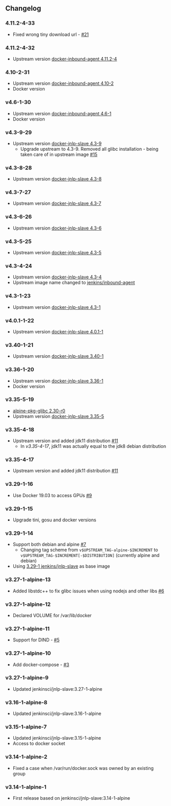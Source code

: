 ## Changelog

### 4.11.2-4-33
* Fixed wrong tiny download url - [#21](https://github.com/odavid/jenkins-jnlp-slave/pull/21)

### 4.11.2-4-32
* Upstream version [docker-inbound-agent 4.11.2-4](https://github.com/jenkinsci/docker-inbound-agent/releases/tag/4.11.2-4)

### 4.10-2-31
* Upstream version [docker-inbound-agent 4.10-2](https://github.com/jenkinsci/docker-inbound-agent/releases/tag/4.10-2)
* Docker version

### v4.6-1-30
* Upstream version [docker-inbound-agent 4.6-1](https://github.com/jenkinsci/docker-inbound-agent/releases/tag/4.6-1)
* Docker version

### v4.3-9-29
* Upstream version [docker-jnlp-slave 4.3-9](https://github.com/jenkinsci/docker-jnlp-slave/releases/tag/4.3-9)
  * Upgrade upstream to 4.3-9. Removed all glibc installation - being taken care of in upstream image [#15](https://github.com/odavid/jenkins-jnlp-slave/pull/15)

### v4.3-8-28
* Upstream version [docker-jnlp-slave 4.3-8](https://github.com/jenkinsci/docker-jnlp-slave/releases/tag/4.3-8)

### v4.3-7-27
* Upstream version [docker-jnlp-slave 4.3-7](https://github.com/jenkinsci/docker-jnlp-slave/releases/tag/4.3-7)

### v4.3-6-26
* Upstream version [docker-jnlp-slave 4.3-6](https://github.com/jenkinsci/docker-jnlp-slave/releases/tag/4.3-6)

### v4.3-5-25
* Upstream version [docker-jnlp-slave 4.3-5](https://github.com/jenkinsci/docker-jnlp-slave/releases/tag/4.3-5)

### v4.3-4-24
* Upstream version [docker-jnlp-slave 4.3-4](https://github.com/jenkinsci/docker-jnlp-slave/releases/tag/4.3-4)
* Upstream image name changed to [jenkins/inbound-agent](https://hub.docker.com/r/jenkins/inbound-agent)

### v4.3-1-23
* Upstream version [docker-jnlp-slave 4.3-1](https://github.com/jenkinsci/docker-jnlp-slave/releases/tag/4.3-1)

### v4.0.1-1-22
* Upstream version [docker-jnlp-slave 4.0.1-1](https://github.com/jenkinsci/docker-jnlp-slave/releases/tag/4.0.1-1)

### v3.40-1-21
* Upstream version [docker-jnlp-slave 3.40-1](https://github.com/jenkinsci/docker-jnlp-slave/releases/tag/3.40-1)

### v3.36-1-20
* Upstream version [docker-jnlp-slave 3.36-1](https://github.com/jenkinsci/docker-jnlp-slave/releases/tag/3.36-1)
* Docker version

### v3.35-5-19
* [alpine-pkg-glibc 2.30-r0](https://github.com/sgerrand/alpine-pkg-glibc/releases/tag/2.30-r0)
* Upstream version [docker-jnlp-slave 3.35-5](https://github.com/jenkinsci/docker-jnlp-slave/releases/tag/3.35-5)

### v3.35-4-18
* Upstream version and added jdk11 distribution [#11](https://github.com/odavid/jenkins-jnlp-slave/pull/11)
  * In *v3.35-4-17*, jdk11 was actually equal to the jdk8 debian distribution

### v3.35-4-17
* Upstream version and added jdk11 distribution [#11](https://github.com/odavid/jenkins-jnlp-slave/pull/11)

### v3.29-1-16
* Use Docker 19.03 to access GPUs [#9](https://github.com/odavid/jenkins-jnlp-slave/issues/9)

### v3.29-1-15
* Upgrade tini, gosu and docker versions

### v3.29-1-14
* Support both debian and alpine [#7](https://github.com/odavid/jenkins-jnlp-slave/pull/7)
  * Changing tag scheme from `v$UPSTREAM_TAG-alpine-$INCREMENT` to `v$UPSTREAM_TAG-$INCREMENT[-$DISTRIBUTION]` (currently alpine and debian)
* Using [3.29-1 jenkins/jnlp-slave](https://hub.docker.com/r/jenkins/jnlp-slave/tags) as base image

### v3.27-1-alpine-13
* Added libstdc++ to fix glibc issues when using nodejs and other libs [#6](https://github.com/odavid/jenkins-jnlp-slave/pull/6)

### v3.27-1-alpine-12
* Declared VOLUME for /var/lib/docker

### v3.27-1-alpine-11
* Support for DIND - [#5](https://github.com/odavid/jenkins-jnlp-slave/pull/5)

### v3.27-1-alpine-10
* Add docker-compose - [#3](https://github.com/odavid/jenkins-jnlp-slave/pull/3)

### v3.27-1-alpine-9
* Updated jenkinsci/jnlp-slave:3.27-1-alpine

### v3.16-1-alpine-8
* Updated jenkinsci/jnlp-slave:3.16-1-alpine

### v3.15-1-alpine-7
* Updated jenkinsci/jnlp-slave:3.15-1-alpine
* Access to docker socket

### v3.14-1-alpine-2
* Fixed a case when /var/run/docker.sock was owned by an existing group

### v3.14-1-alpine-1
* First release based on jenkinsci/jnlp-slave:3.14-1-alpine